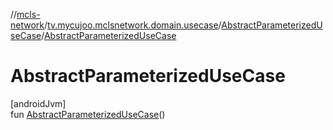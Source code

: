 //[mcls-network](../../../index.md)/[tv.mycujoo.mclsnetwork.domain.usecase](../index.md)/[AbstractParameterizedUseCase](index.md)/[AbstractParameterizedUseCase](-abstract-parameterized-use-case.md)

# AbstractParameterizedUseCase

[androidJvm]\
fun [AbstractParameterizedUseCase](-abstract-parameterized-use-case.md)()
